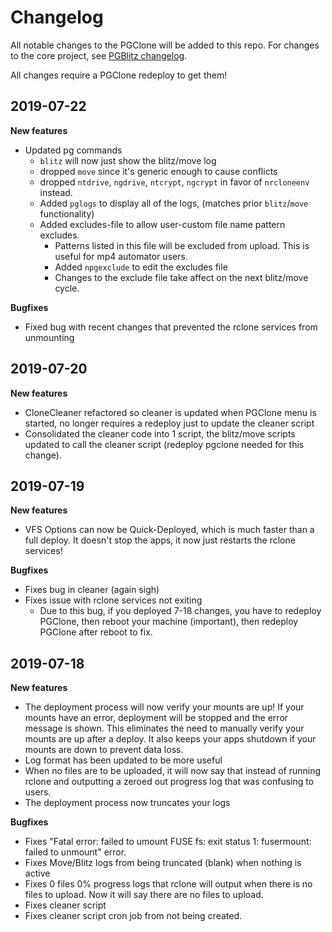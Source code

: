 # Changelog

All notable changes to the PGClone will be added to this repo. For changes to the core project, see [PGBlitz changelog](https://github.com/PGBlitz/PGBlitz.com/blob/v8.6base/CHANGELOG.md).

All changes require a PGClone redeploy to get them!

## 2019-07-22

**New features**

- Updated pg commands
  - `blitz` will now just show the blitz/move log
  - dropped `move` since it's generic enough to cause conflicts
  - dropped `ntdrive`, `ngdrive`, `ntcrypt`, `ngcrypt` in favor of `nrcloneenv` instead.
  - Added `pglogs` to display all of the logs, (matches prior `blitz`/`move` functionality)
  - Added excludes-file to allow user-custom file name pattern excludes.
    - Patterns listed in this file will be excluded from upload. This is useful for mp4 automator users.
    - Added `npgexclude` to edit the excludes file
    - Changes to the exclude file take affect on the next blitz/move cycle.

**Bugfixes**

- Fixed bug with recent changes that prevented the rclone services from unmounting

## 2019-07-20

**New features**

- CloneCleaner refactored so cleaner is updated when PGClone menu is started, no longer requires a redeploy just to update the cleaner script
- Consolidated the cleaner code into 1 script, the blitz/move scripts updated to call the cleaner script (redeploy pgclone needed for this change).

## 2019-07-19

**New features**

- VFS Options can now be Quick-Deployed, which is much faster than a full deploy. It doesn't stop the apps, it now just restarts the rclone services!

**Bugfixes**

- Fixes bug in cleaner (again sigh)
- Fixes issue with rclone services not exiting
  - Due to this bug, if you deployed 7-18 changes, you have to redeploy PGClone, then reboot your machine (important), then redeploy PGClone after reboot to fix.

## 2019-07-18

**New features**

- The deployment process will now verify your mounts are up! If your mounts have an error, deployment will be stopped and the error message is shown. This eliminates the need to manually verify your mounts are up after a deploy. It also keeps your apps shutdown if your mounts are down to prevent data loss.
- Log format has been updated to be more useful
- When no files are to be uploaded, it will now say that instead of running rclone and outputting a zeroed out progress log that was confusing to users.
- The deployment process now truncates your logs

**Bugfixes**

- Fixes "Fatal error: failed to umount FUSE fs: exit status 1: fusermount: failed to unmount" error.
- Fixes Move/Blitz logs from being truncated (blank) when nothing is active
- Fixes 0 files 0% progress logs that rclone will output when there is no files to upload. Now it will say there are no files to upload.
- Fixes cleaner script
- Fixes cleaner script cron job from not being created.
